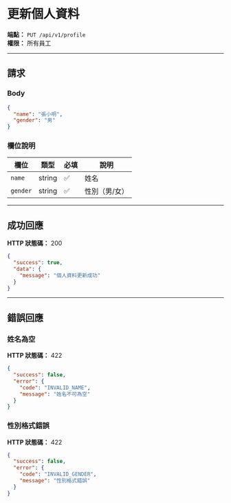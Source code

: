 # 更新個人資料

**端點：** `PUT /api/v1/profile`  
**權限：** 所有員工

---

## 請求

### Body
```json
{
  "name": "張小明",
  "gender": "男"
}
```

### 欄位說明
| 欄位 | 類型 | 必填 | 說明 |
|-----|------|------|------|
| `name` | string | ✅ | 姓名 |
| `gender` | string | ✅ | 性別（男/女）|

---

## 成功回應

**HTTP 狀態碼：** 200

```json
{
  "success": true,
  "data": {
    "message": "個人資料更新成功"
  }
}
```

---

## 錯誤回應

### 姓名為空
**HTTP 狀態碼：** 422
```json
{
  "success": false,
  "error": {
    "code": "INVALID_NAME",
    "message": "姓名不可為空"
  }
}
```

### 性別格式錯誤
**HTTP 狀態碼：** 422
```json
{
  "success": false,
  "error": {
    "code": "INVALID_GENDER",
    "message": "性別格式錯誤"
  }
}
```


